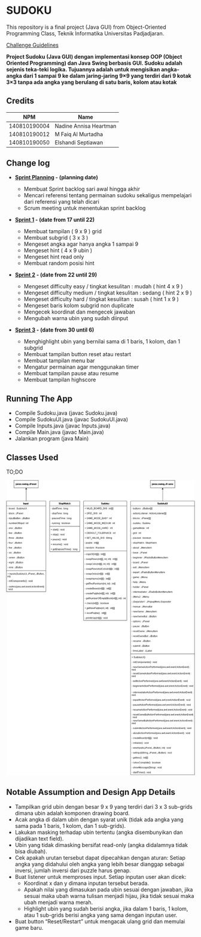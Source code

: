 # SUDOKU

This repository is a final project (Java GUI) from Object-Oriented Programming Class, Teknik Informatika Universitas Padjadjaran.

[Challenge Guidelines](challenge-guideline.md)

**Project Sudoku (Java GUI) dengan implementasi konsep OOP (Object Oriented Programming) dan Java Swing berbasis GUI. Sudoku adalah sejenis teka-teki logika. Tujuannya adalah untuk mengisikan angka-angka dari 1 sampai 9 ke dalam jaring-jaring 9×9 yang terdiri dari 9 kotak 3×3 tanpa ada angka yang berulang di satu baris, kolom atau kotak**

## Credits

| NPM          | Name                   |
| ------------ | ---------------------- |
| 140810190004 | Nadine Annisa Heartman |
| 140810190012 | M Faiq Al Murtadha     |
| 140810190050 | Elshandi Septiawan     |

## Change log

- **[Sprint Planning](changelog/sprint-planning.md) - (planning date)**

  - Membuat Sprint backlog sari awal hingga akhir
  - Mencari referensi tentang permainan sudoku sekaligus mempelajari dari referensi yang telah dicari
  - Scrum meeting untuk menentukan sprint backlog

- **[Sprint 1](changelog/sprint-1.md) - (date from 17 until 22)**

  - Membuat tampilan ( 9 x 9 ) grid
  - Membuat subgrid ( 3 x 3 )
  - Mengeset angka agar hanya angka 1 sampai 9
  - Mengeset hint ( 4 x 9 ubin )
  - Mengeset hint read only
  - Membuat random posisi hint

- **[Sprint 2](changelog/sprint-2.md) - (date from 22 until 29)**

  - Mengeset difficulty easy / tingkat kesulitan : mudah ( hint 4 x 9 )
  - Mengeset difficulty medium / tingkat kesulitan : sedang ( hint 2 x 9 )
  - Mengeset difficulty hard / tingkat kesulitan : susah ( hint 1 x 9 )
  - Mengeset baris kolom subgrid non duplicate
  - Mengecek koordinat dan mengecek jawaban
  - Mengubah warna ubin yang sudah diinput
  
- **[Sprint 3](changelog/sprint-3.md) - (date from 30 until 6)**

  - Menghighlight ubin yang bernilai sama di 1 baris, 1 kolom, dan 1 subgrid
  - Membuat tampilan button reset atau restart
  - Membuat tampilan menu bar
  - Mengatur permainan agar menggunakan timer
  - Membuat tampilan pause atau resume
  - Membuat tampilan highscore

## Running The App

- Compile Sudoku.java (javac Sudoku.java)
- Compile SudokuUI.java (javac SudokuUI.java)
- Compile Inputs.java (javac Inputs.java)
- Compile Main.java (javac Main.java)
- Jalankan program (java Main)

## Classes Used

TO;DO

![UML](/images/umlSudoku.png)

## Notable Assumption and Design App Details

- Tampilkan grid ubin dengan besar 9 x 9 yang terdiri dari 3 x 3 sub-grids dimana ubin adalah komponen drawing board.
- Acak angka di dalam ubin dengan syarat unik (tidak ada angka yang sama pada 1 baris, 1 kolom, dan 1 sub-grids).
- Lakukan masking terhadap ubin tertentu (angka disembunyikan dan dijadikan text field).
- Ubin yang tidak dimasking bersifat read-only (angka didalamnya tidak bisa diubah).
- Cek apakah urutan tersebut dapat dipecahkan dengan aturan: Setiap angka yang didahului oleh angka yang lebih besar dianggap sebagai inversi, jumlah inversi dari puzzle harus genap.
- Buat listener untuk memproses input. Setiap inputan user akan dicek:
  - Koordinat x dan y dimana inputan tersebut berada.
  - Apakah nilai yang dimasukan pada ubin sesuai dengan jawaban, jika sesuai maka ubah warna tulisan menjadi hijau, jika tidak sesuai maka ubah menjadi warna merah.
  - Highlight ubin yang sudah berisi angka, jika dalam 1 baris, 1 kolom, atau 1 sub-grids berisi angka yang sama dengan inputan user.
- Buat button “Reset/Restart” untuk mengacak ulang grid dan memulai game baru.
